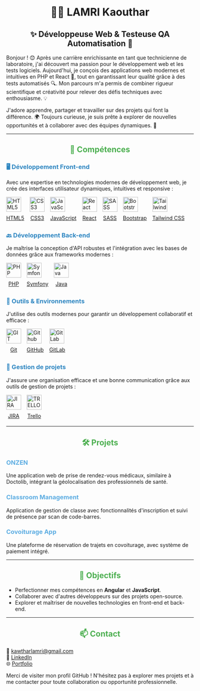   <h1 style="text-align:center;">👩‍💻 LAMRI Kaouthar</h1>

<h2 style="text-align:center;">✨ Développeuse Web  & Testeuse QA Automatisation 🌟</h2>

<p>Bonjour ! 😊 Après une carrière enrichissante en tant que technicienne de laboratoire, j'ai découvert ma passion pour le développement web et les tests logiciels. Aujourd'hui, je conçois des applications web modernes et intuitives en PHP et React 🚀, tout en garantissant leur qualité grâce à des tests automatisés 🔍. Mon parcours m'a permis de combiner rigueur scientifique et créativité pour relever des défis techniques avec enthousiasme. 💡</p>

<p>J'adore apprendre, partager et travailler sur des projets qui font la différence. 🌍 Toujours curieuse, je suis prête à explorer de nouvelles opportunités et à collaborer avec des équipes dynamiques. 🤝</p>


---

<h2 style="text-align: center; color: #4CAF50;">🚀 Compétences</h2>

<h3 style="color: #2E86C1;">🖥️ Développement Front-end</h3>
<p>Avec une expertise en technologies modernes de développement web, je crée des interfaces utilisateur dynamiques, intuitives et responsive :</p>
<ul style="list-style: none; padding: 0; display: flex; flex-wrap: wrap; gap: 15px;">
  <li>
    <a href="https://developer.mozilla.org/en-US/docs/Web/Guide/HTML/HTML5" target="_blank">
      <img src="https://upload.wikimedia.org/wikipedia/commons/8/80/HTML5_logo_resized.svg" alt="HTML5" height="40"/>
      <p style="text-align: center; margin: 5px 0;">HTML5</p>
    </a>
  </li>
  <li>
    <a href="https://developer.mozilla.org/en-US/docs/Web/CSS" target="_blank">
      <img src="https://upload.wikimedia.org/wikipedia/commons/6/62/CSS3_logo.svg" alt="CSS3" height="40"/>
      <p style="text-align: center; margin: 5px 0;">CSS3</p>
    </a>
  </li>
  <li>
    <a href="https://developer.mozilla.org/en-US/docs/Web/JavaScript" target="_blank">
      <img src="https://upload.wikimedia.org/wikipedia/commons/6/6a/JavaScript-logo.png" alt="JavaScript" height="40"/>
      <p style="text-align: center; margin: 5px 0;">JavaScript</p>
    </a>
  </li>
  <li>
    <a href="https://reactjs.org/" target="_blank">
      <img src="https://upload.wikimedia.org/wikipedia/commons/a/a7/React-icon.svg" alt="React" height="40"/>
      <p style="text-align: center; margin: 5px 0;">React</p>
    </a>
  </li>
  <li>
    <a href="https://sass-lang.com/" target="_blank">
      <img src="https://upload.wikimedia.org/wikipedia/commons/thumb/9/96/Sass_Logo_Color.svg/1024px-Sass_Logo_Color.svg.png" alt="SASS" height="40"/>
      <p style="text-align: center; margin: 5px 0;">SASS</p>
    </a>
  </li>
  <li>
    <a href="https://getbootstrap.com/" target="_blank">
      <img src="https://upload.wikimedia.org/wikipedia/commons/b/b2/Bootstrap_logo.svg" alt="Bootstrap" height="40"/>
      <p style="text-align: center; margin: 5px 0;">Bootstrap</p>
    </a>
  </li>
  <li>
    <a href="https://tailwindcss.com/" target="_blank">
      <img src="https://upload.wikimedia.org/wikipedia/commons/9/95/Tailwind_CSS_logo.svg" alt="TailwindCSS" height="40"/>
      <p style="text-align: center; margin: 5px 0;">Tailwind CSS</p>
    </a>
  </li>
</ul>

<h3 style="color: #2E86C1;">🔙 Développement Back-end</h3>
<p>Je maîtrise la conception d'API robustes et l'intégration avec les bases de données grâce aux frameworks modernes :</p>
<ul style="list-style: none; padding: 0; display: flex; flex-wrap: wrap; gap: 15px;">
  <li>
    <a href="https://www.php.net/" target="_blank">
      <img src="https://upload.wikimedia.org/wikipedia/commons/2/27/PHP-logo.svg" alt="PHP" height="40"/>
      <p style="text-align: center; margin: 5px 0;">PHP</p>
    </a>
  </li>
  <li>
    <a href="https://symfony.com/" target="_blank">
      <img src="https://upload.wikimedia.org/wikipedia/commons/6/60/Symfony2.svg" alt="Symfony" height="40"/>
      <p style="text-align: center; margin: 5px 0;">Symfony</p>
    </a>
  </li>
  <li>
    <a href="https://www.java.com/" target="_blank">
      <img src="https://upload.wikimedia.org/wikipedia/en/3/30/Java_programming_language_logo.svg" alt="Java" height="40"/>
      <p style="text-align: center; margin: 5px 0;">Java</p>
    </a>
  </li>
</ul>

<h3 style="color: #2E86C1;">🔧 Outils & Environnements</h3>
<p>J'utilise des outils modernes pour garantir un développement collaboratif et efficace :</p>
<ul style="list-style: none; padding: 0; display: flex; flex-wrap: wrap; gap: 15px;">
  <li>
    <a href="https://git-scm.com/" target="_blank">
      <img src="https://upload.wikimedia.org/wikipedia/commons/3/3f/Git_icon.svg" alt="GIT" height="40"/>
      <p style="text-align: center; margin: 5px 0;">Git</p>
    </a>
  </li>
  <li>
    <a href="https://github.com/" target="_blank">
      <img src="https://upload.wikimedia.org/wikipedia/commons/9/95/Font_Awesome_5_brands_github.svg" alt="Github" height="40"/>
      <p style="text-align: center; margin: 5px 0;">GitHub</p>
    </a>
  </li>
  <li>
    <a href="https://about.gitlab.com/" target="_blank">
      <img src="https://upload.wikimedia.org/wikipedia/commons/3/35/GitLab_icon.svg" alt="GitLab" height="40"/>
      <p style="text-align: center; margin: 5px 0;">GitLab</p>
    </a>
  </li>
</ul>

<h3 style="color: #2E86C1;">📂 Gestion de projets</h3>
<p>J'assure une organisation efficace et une bonne communication grâce aux outils de gestion de projets :</p>
<ul style="list-style: none; padding: 0; display: flex; flex-wrap: wrap; gap: 15px;">
  <li>
    <a href="https://www.atlassian.com/software/jira" target="_blank">
      <img src="https://upload.wikimedia.org/wikipedia/commons/4/49/Jira_Software-blue.svg" alt="JIRA" height="40"/>
      <p style="text-align: center; margin: 5px 0;">JIRA</p>
    </a>
  </li>
  <li>
    <a href="https://trello.com/fr" target="_blank">
      <img src="https://upload.wikimedia.org/wikipedia/commons/7/7a/Trello-logo-blue.svg" alt="TRELLO" height="40"/>
      <p style="text-align: center; margin: 5px 0;">Trello</p>
    </a>
  </li>
</ul>

---

<h2 style="text-align: center; color: #4CAF50;">🛠️ Projets</h2>

<h3 style="color: #5DADE2;">ONZEN</h3>
<p>Une application web de prise de rendez-vous médicaux, similaire à Doctolib, intégrant la géolocalisation des professionnels de santé.</p>

<h3 style="color: #5DADE2;">Classroom Management</h3>
<p>Application de gestion de classe avec fonctionnalités d'inscription et suivi de présence par scan de code-barres.</p>

<h3 style="color: #5DADE2;">Covoiturage App</h3>
<p>Une plateforme de réservation de trajets en covoiturage, avec système de paiement intégré.</p>

---

<h2 style="text-align: center; color: #4CAF50;">🎯 Objectifs</h2>
<ul>
  <li>Perfectionner mes compétences en <strong>Angular</strong> et <strong>JavaScript</strong>.</li>
  <li>Collaborer avec d'autres développeurs sur des projets open-source.</li>
  <li>Explorer et maîtriser de nouvelles technologies en front-end et back-end.</li>
</ul>

---

<h2 style="text-align: center; color: #4CAF50;">📫 Contact</h2>
<p>
  📧 <a href="mailto:kawtharlamri@gmail.com">kawtharlamri@gmail.com</a><br/>
  💼 <a href="https://www.linkedin.com/in/kawthar-lamri-3792221b4/" target="_blank">LinkedIn</a><br/>
  🌐 <a href="https://katia1659.github.io/" target="_blank">Portfolio</a>
</p>

<p>Merci de visiter mon profil GitHub ! N'hésitez pas à explorer mes projets et à me contacter pour toute collaboration ou opportunité professionnelle.</p>
